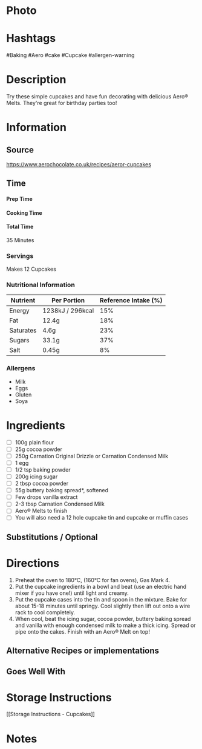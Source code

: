 # Photo

# Hashtags
#Baking #Aero #cake #Cupcake #allergen-warning 

# Description
Try these simple cupcakes and have fun decorating with delicious Aero® Melts. They're great for birthday parties too!
# Information
## Source
https://www.aerochocolate.co.uk/recipes/aeror-cupcakes
## Time
#### Prep Time

#### Cooking Time

#### Total Time
35 Minutes
### Servings
Makes 12 Cupcakes
### Nutritional Information
| Nutrient       | Per Portion | Reference Intake (%) |
|----------------|-------------|-----------------------|
| Energy        | 1238kJ / 296kcal | 15% |
| Fat           | 12.4g       | 18% |
| Saturates     | 4.6g        | 23% |
| Sugars        | 33.1g       | 37% |
| Salt          | 0.45g       | 8% |
### Allergens
- Milk
- Eggs
- Gluten
- Soya
# Ingredients
- [ ] 100g plain flour
- [ ] 25g cocoa powder
- [ ] 250g Carnation Original Drizzle or Carnation Condensed Milk
- [ ] 1 egg
- [ ] 1/2 tsp baking powder
- [ ] 200g icing sugar
- [ ] 2 tbsp cocoa powder
- [ ] 55g buttery baking spread*, softened
- [ ] Few drops vanilla extract
- [ ] 2-3 tbsp Carnation Condensed Milk
- [ ] Aero® Melts to finish
- [ ] You will also need a 12 hole cupcake tin and cupcake or muffin cases
## Substitutions / Optional

# Directions
1. Preheat the oven to 180°C, (160°C for fan ovens), Gas Mark 4.
2. Put the cupcake ingredients in a bowl and beat (use an electric hand mixer if you have one!) until light and creamy.
3. Put the cupcake cases into the tin and spoon in the mixture. Bake for about 15-18 minutes until springy. Cool slightly then lift out onto a wire rack to cool completely.
4. When cool, beat the icing sugar, cocoa powder, buttery baking spread and vanilla with enough condensed milk to make a thick icing. Spread or pipe onto the cakes. Finish with an Aero® Melt on top!
## Alternative Recipes or implementations

## Goes Well With

# Storage Instructions
[[Storage Instructions - Cupcakes]]
# Notes
